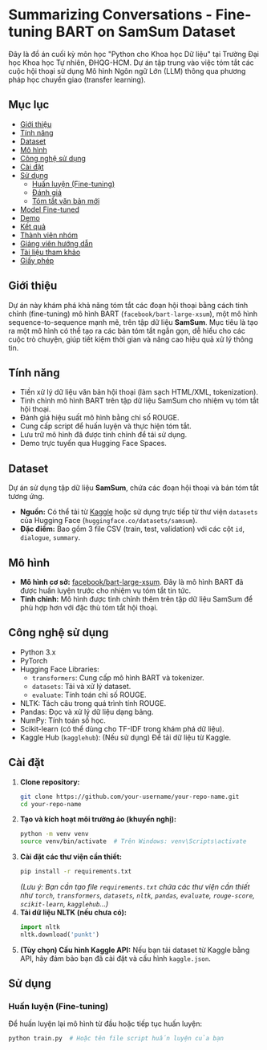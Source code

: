 # Summarizing Conversations - Fine-tuning BART on SamSum Dataset

Đây là đồ án cuối kỳ môn học "Python cho Khoa học Dữ liệu" tại Trường Đại học Khoa học Tự nhiên, ĐHQG-HCM. Dự án tập trung vào việc tóm tắt các cuộc hội thoại sử dụng Mô hình Ngôn ngữ Lớn (LLM) thông qua phương pháp học chuyển giao (transfer learning).

## Mục lục

- [Giới thiệu](#giới-thiệu)
- [Tính năng](#tính-năng)
- [Dataset](#dataset)
- [Mô hình](#mô-hình)
- [Công nghệ sử dụng](#công-nghệ-sử-dụng)
- [Cài đặt](#cài-đặt)
- [Sử dụng](#sử-dụng)
  - [Huấn luyện (Fine-tuning)](#huấn-luyện-fine-tuning)
  - [Đánh giá](#đánh-giá)
  - [Tóm tắt văn bản mới](#tóm-tắt-văn-bản-mới)
- [Model Fine-tuned](#model-fine-tuned)
- [Demo](#demo)
- [Kết quả](#kết-quả)
- [Thành viên nhóm](#thành-viên-nhóm)
- [Giảng viên hướng dẫn](#giảng-viên-hướng-dẫn)
- [Tài liệu tham khảo](#tài-liệu-tham-khảo)
- [Giấy phép](#giấy-phép)

## Giới thiệu

Dự án này khám phá khả năng tóm tắt các đoạn hội thoại bằng cách tinh chỉnh (fine-tuning) mô hình BART (`facebook/bart-large-xsum`), một mô hình sequence-to-sequence mạnh mẽ, trên tập dữ liệu **SamSum**. Mục tiêu là tạo ra một mô hình có thể tạo ra các bản tóm tắt ngắn gọn, dễ hiểu cho các cuộc trò chuyện, giúp tiết kiệm thời gian và nâng cao hiệu quả xử lý thông tin.

## Tính năng

-   Tiền xử lý dữ liệu văn bản hội thoại (làm sạch HTML/XML, tokenization).
-   Tinh chỉnh mô hình BART trên tập dữ liệu SamSum cho nhiệm vụ tóm tắt hội thoại.
-   Đánh giá hiệu suất mô hình bằng chỉ số ROUGE.
-   Cung cấp script để huấn luyện và thực hiện tóm tắt.
-   Lưu trữ mô hình đã được tinh chỉnh để tái sử dụng.
-   Demo trực tuyến qua Hugging Face Spaces.

## Dataset

Dự án sử dụng tập dữ liệu **SamSum**, chứa các đoạn hội thoại và bản tóm tắt tương ứng.
-   **Nguồn:** Có thể tải từ [Kaggle](<Link tới trang Kaggle nếu có>) hoặc sử dụng trực tiếp từ thư viện `datasets` của Hugging Face (`huggingface.co/datasets/samsum`).
-   **Đặc điểm:** Bao gồm 3 file CSV (train, test, validation) với các cột `id`, `dialogue`, `summary`.

## Mô hình

-   **Mô hình cơ sở:** [facebook/bart-large-xsum](https://huggingface.co/facebook/bart-large-xsum). Đây là mô hình BART đã được huấn luyện trước cho nhiệm vụ tóm tắt tin tức.
-   **Tinh chỉnh:** Mô hình được tinh chỉnh thêm trên tập dữ liệu SamSum để phù hợp hơn với đặc thù tóm tắt hội thoại.

## Công nghệ sử dụng

-   Python 3.x
-   PyTorch
-   Hugging Face Libraries:
    -   `transformers`: Cung cấp mô hình BART và tokenizer.
    -   `datasets`: Tải và xử lý dataset.
    -   `evaluate`: Tính toán chỉ số ROUGE.
-   NLTK: Tách câu trong quá trình tính ROUGE.
-   Pandas: Đọc và xử lý dữ liệu dạng bảng.
-   NumPy: Tính toán số học.
-   Scikit-learn (có thể dùng cho TF-IDF trong khám phá dữ liệu).
-   Kaggle Hub (`kagglehub`): (Nếu sử dụng) Để tải dữ liệu từ Kaggle.

## Cài đặt

1.  **Clone repository:**
    ```bash
    git clone https://github.com/your-username/your-repo-name.git
    cd your-repo-name
    ```
2.  **Tạo và kích hoạt môi trường ảo (khuyến nghị):**
    ```bash
    python -m venv venv
    source venv/bin/activate  # Trên Windows: venv\Scripts\activate
    ```
3.  **Cài đặt các thư viện cần thiết:**
    ```bash
    pip install -r requirements.txt
    ```
    *(Lưu ý: Bạn cần tạo file `requirements.txt` chứa các thư viện cần thiết như `torch`, `transformers`, `datasets`, `nltk`, `pandas`, `evaluate`, `rouge-score`, `scikit-learn`, `kagglehub`...)*
4.  **Tải dữ liệu NLTK (nếu chưa có):**
    ```python
    import nltk
    nltk.download('punkt')
    ```
5.  **(Tùy chọn) Cấu hình Kaggle API:** Nếu bạn tải dataset từ Kaggle bằng API, hãy đảm bảo bạn đã cài đặt và cấu hình `kaggle.json`.

## Sử dụng

### Huấn luyện (Fine-tuning)

Để huấn luyện lại mô hình từ đầu hoặc tiếp tục huấn luyện:
```bash
python train.py  # Hoặc tên file script huấn luyện của bạn
